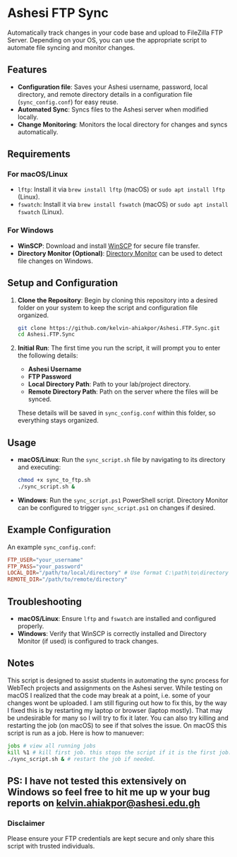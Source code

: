 
# Ashesi FTP Sync 

Automatically track changes in your code base and upload to FileZilla FTP Server.
Depending on your OS, you can use the appropriate script to automate file syncing and monitor changes.

## Features

- **Configuration file**: Saves your Ashesi username, password, local directory, and remote directory details in a configuration file (`sync_config.conf`) for easy reuse.
- **Automated Sync**: Syncs files to the Ashesi server when modified locally.
- **Change Monitoring**: Monitors the local directory for changes and syncs automatically.

## Requirements

### For macOS/Linux

- `lftp`: Install it via `brew install lftp` (macOS) or `sudo apt install lftp` (Linux).
- `fswatch`: Install it via `brew install fswatch` (macOS) or `sudo apt install fswatch` (Linux).

### For Windows

- **WinSCP**: Download and install [WinSCP](https://winscp.net/eng/download.php) for secure file transfer.
- **Directory Monitor (Optional)**: [Directory Monitor](https://directorymonitor.com/download) can be used to detect file changes on Windows.

## Setup and Configuration

1. **Clone the Repository**: Begin by cloning this repository into a desired folder on your system to keep the script and configuration file organized.
    ```bash
    git clone https://github.com/kelvin-ahiakpor/Ashesi.FTP.Sync.git
    cd Ashesi.FTP.Sync
    ```

2. **Initial Run**: The first time you run the script, it will prompt you to enter the following details:
    - **Ashesi Username**
    - **FTP Password**
    - **Local Directory Path**: Path to your lab/project directory.
    - **Remote Directory Path**: Path on the server where the files will be synced.

    These details will be saved in `sync_config.conf` within this folder, so everything stays organized.

## Usage

- **macOS/Linux**: Run the `sync_script.sh` file by navigating to its directory and executing:
    ```bash
    chmod +x sync_to_ftp.sh
    ./sync_script.sh &
    ```

- **Windows**: Run the `sync_script.ps1` PowerShell script. Directory Monitor can be configured to trigger `sync_script.ps1` on changes if desired.

## Example Configuration

An example `sync_config.conf`:

```conf
FTP_USER="your_username"
FTP_PASS="your_password"
LOCAL_DIR="/path/to/local/directory" # Use format C:\path\to\directory for Windows
REMOTE_DIR="/path/to/remote/directory"
```

## Troubleshooting

- **macOS/Linux**: Ensure `lftp` and `fswatch` are installed and configured properly.
- **Windows**: Verify that WinSCP is correctly installed and Directory Monitor (if used) is configured to track changes.

## Notes

This script is designed to assist students in automating the sync process for WebTech projects and assignments on the Ashesi server.
While testing on macOS I realized that the code may break at a point, i.e. some of your changes wont be uploaded.
I am still figuring out how to fix this, by the way I fixed this is by restarting my laptop or browser (laptop mostly).
That may be undesirable for many so I will try to fix it later. 
You can also try killing and restarting the job (on macOS) to see if that solves the issue.
On macOS this script is run as a job. Here is how to manuever:

```bash
jobs # view all running jobs
kill %1 # kill first job. this stops the script if it is the first job.  
./sync_script.sh & # restart the job if needed.
```

PS: I have not tested this extensively on Windows so feel free to hit me up w your bug reports on kelvin.ahiakpor@ashesi.edu.gh
---

### Disclaimer

Please ensure your FTP credentials are kept secure and only share this script with trusted individuals.
